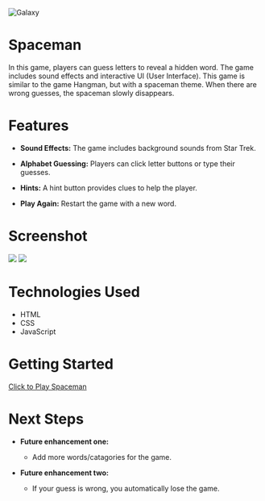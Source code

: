 ![Galaxy](https://images.unsplash.com/photo-1598735810846-95cdc1e20150?q=80&w=2010&auto=format&fit=crop&ixlib=rb-4.0.3&ixid=M3wxMjA3fDB8MHxwaG90by1wYWdlfHx8fGVufDB8fHx8fA%3D%3D)

# Spaceman
In this game, players can guess letters to reveal a hidden word. The game includes sound effects and interactive UI (User Interface). This game is similar to the game Hangman, but with a spaceman theme. When there are wrong guesses, the spaceman slowly disappears. 

# Features

- **Sound Effects:** The game includes background sounds from Star Trek.

- **Alphabet Guessing:** Players can click letter buttons or type their guesses.

- **Hints:** A hint button provides clues to help the player.

- **Play Again:** Restart the game with a new word.

# Screenshot

<img src="https://i.imgur.com/ZyH1Js0.jpg">
<img src="https://i.imgur.com/VcVcC0r.jpeg">

# Technologies Used
- HTML
- CSS
- JavaScript


# Getting Started

[Click to Play Spaceman](https://tanisha-png.github.io/Spaceman/)

# Next Steps

- **Future enhancement one:** 
    - Add more words/catagories for the game.

-  **Future enhancement two:**
    - If your guess is wrong, you automatically lose the game.

